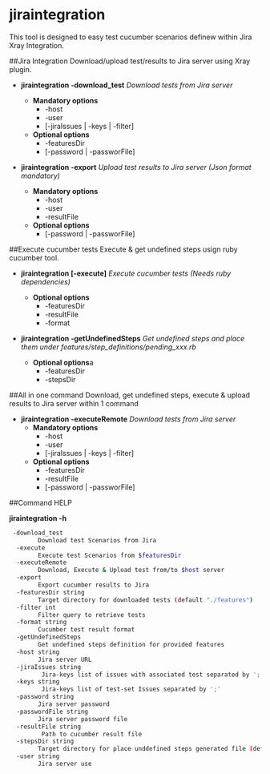 # jiraintegration

This tool is designed to easy test cucumber scenarios definew within Jira Xray Integration.

##Jira Integration
Download/upload test/results to Jira server using Xray plugin.

* **jiraintegration -download_test** *Download tests from Jira server*
  * **Mandatory options**
    * -host 
    * -user
    * [-jiraIssues | -keys | -filter]
  * **Optional options**
    * -featuresDir
    * [-password | -passworFile]

* **jiraintegration -export** *Upload test results to Jira server (Json format mandatory)*
  * **Mandatory options**
    * -host 
    * -user
    * -resultFile
  * **Optional options**
    * [-password | -passworFile]

##Execute cucumber tests
Execute & get undefined steps usign ruby cucumber tool.

* **jiraintegration [-execute]** *Execute cucumber tests (Needs ruby dependencies)*
  * **Optional options**
    * -featuresDir
    * -resultFile
    * -format
    
* **jiraintegration -getUndefinedSteps** *Get undefined steps and place them under features/step_definitions/pending_xxx.rb*
  * **Optional options**a
    * -featuresDir
    * -stepsDir	
  
##All in one command 
Download, get undefined steps, execute & upload results to Jira server within 1 command

* **jiraintegration -executeRemote** *Download tests from Jira server*
  * **Mandatory options**
    * -host 
    * -user
    * [-jiraIssues | -keys | -filter]
  * **Optional options**
    * -featuresDir
    * -resultFile
    * [-password | -passworFile]


##Command HELP

**jiraintegration -h**

```Bash
 -download_test
        Download test Scenarios from Jira
  -execute
        Execute test Scenarios from $featuresDir
  -executeRemote
        Download, Execute & Upload test from/to $host server
  -export
        Export cucumber results to Jira
  -featuresDir string
        Target directory for downloaded tests (default "./features")
  -filter int
        Filter query to retrieve tests
  -format string
        Cucumber test result format
  -getUndefinedSteps
        Get undefined steps definition for provided features
  -host string
        Jira server URL
  -jiraIssues string
         Jira-keys list of issues with associated test separated by ';'
  -keys string
         Jira-keys list of test-set Issues separated by ';'
  -password string
        Jira server password
  -passwordFile string
        Jira server password file
  -resultFile string
         Path to cucumber result file
  -stepsDir string
        Target directory for place unddefined steps generated file (default "./features/step_definitions")
  -user string
        Jira server use
```


